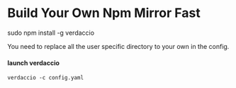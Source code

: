 Build Your Own Npm Mirror Fast
==============================

sudo npm install -g verdaccio

You need to replace all the user specific directory to your own in the config.

#### launch verdaccio

```
verdaccio -c config.yaml
```
